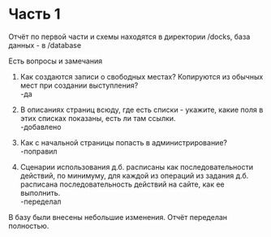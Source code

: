 # Часть 1

Отчёт по первой части и схемы находятся в директории /docks,
база данных - в /database

Есть вопросы и замечания
1. Как создаются записи о свободных местах? Копируются из обычных мест при создании выступления?
\
-да

2. В описаниях страниц всюду, где есть списки - укажите, какие поля в этих списках показаны, есть ли там ссылки.
\
-добавлено 

3. Как с начальной страницы попасть в администрирование?
\
-поправил

4. Сценарии использования д.б. расписаны как последовательности
действий, по минимуму, для каждой из операций из задания д.б. расписана
последовательность действий на сайте, как ее выполнить.
\
-переделал

В базу были внесены небольшие изменения. Отчёт переделан полностью.
